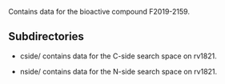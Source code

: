 Contains data for the bioactive compound F2019-2159.

## Subdirectories

- cside/ contains data for the C-side search space on rv1821.

- nside/ contains data for the N-side search space on rv1821.

